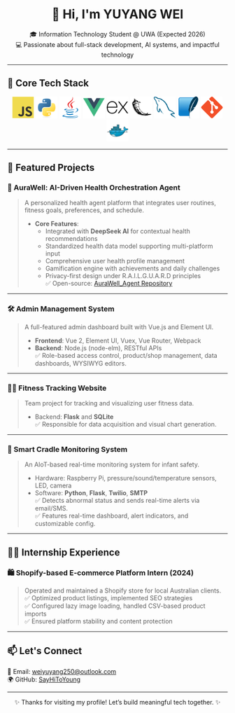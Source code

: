 <h1 align="center">👋 Hi, I'm YUYANG WEI</h1>

<p align="center">
  🎓 Information Technology Student @ UWA (Expected 2026)<br>
  💻 Passionate about full-stack development, AI systems, and impactful technology
</p>


---

## 🚀 Core Tech Stack

<p align="center">
  <img src="https://raw.githubusercontent.com/devicons/devicon/master/icons/javascript/javascript-original.svg" width="50" />
  <img src="https://raw.githubusercontent.com/devicons/devicon/master/icons/python/python-original.svg" width="50" />
  <img src="https://raw.githubusercontent.com/devicons/devicon/master/icons/java/java-original.svg" width="50" />
  <img src="https://raw.githubusercontent.com/devicons/devicon/master/icons/vuejs/vuejs-original.svg" width="50" />
  <img src="https://raw.githubusercontent.com/devicons/devicon/master/icons/express/express-original.svg" width="50" />
  <img src="https://raw.githubusercontent.com/devicons/devicon/master/icons/flask/flask-original.svg" width="50" />
  <img src="https://raw.githubusercontent.com/devicons/devicon/master/icons/mysql/mysql-original.svg" width="50" />
  <img src="https://raw.githubusercontent.com/devicons/devicon/master/icons/sqlite/sqlite-original.svg" width="50" />
  <img src="https://raw.githubusercontent.com/devicons/devicon/master/icons/git/git-original.svg" width="50" />
  <img src="https://raw.githubusercontent.com/devicons/devicon/master/icons/docker/docker-original.svg" width="50" />
</p>


---

## 🌟 Featured Projects

### 🧠 AuraWell: AI-Driven Health Orchestration Agent

> A personalized health agent platform that integrates user routines, fitness goals, preferences, and schedule.  
>
> - **Core Features**:
>   - Integrated with **DeepSeek AI** for contextual health recommendations
>   - Standardized health data model supporting multi-platform input
>   - Comprehensive user health profile management
>   - Gamification engine with achievements and daily challenges
>   - Privacy-first design under R.A.I.L.G.U.A.R.D principles  
>     ✅ Open-source: [AuraWell_Agent Repository](https://github.com/PrescottClub/AuraWell_Agent)

---

### 🛠️ Admin Management System

> A full-featured admin dashboard built with Vue.js and Element UI.  
>
> - **Frontend**: Vue 2, Element UI, Vuex, Vue Router, Webpack  
> - **Backend**: Node.js (node-elm), RESTful APIs  
>   ✅ Role-based access control, product/shop management, data dashboards, WYSIWYG editors.

---

### 🧘‍♂️ Fitness Tracking Website

> Team project for tracking and visualizing user fitness data.  
>
> - Backend: **Flask** and **SQLite**  
>   ✅ Responsible for data acquisition and visual chart generation.

---

### 👶 Smart Cradle Monitoring System

> An AIoT-based real-time monitoring system for infant safety.  
>
> - Hardware: Raspberry Pi, pressure/sound/temperature sensors, LED, camera  
> - Software: **Python**, **Flask**, **Twilio**, **SMTP**  
>   ✅ Detects abnormal status and sends real-time alerts via email/SMS.  
>   ✅ Features real-time dashboard, alert indicators, and customizable config.

---

## 🧑‍💼 Internship Experience

### 🛍️ Shopify-based E-commerce Platform Intern (2024)

> Operated and maintained a Shopify store for local Australian clients.  
> ✅ Optimized product listings, implemented SEO strategies  
> ✅ Configured lazy image loading, handled CSV-based product imports  
> ✅ Ensured platform stability and content protection

---

## 📫 Let's Connect

📧 Email: weiyuyang250@outlook.com  
🌍 GitHub: [SayHiToYoung](https://github.com/SayHiToYoung)

---

<p align="center">✨ Thanks for visiting my profile! Let’s build meaningful tech together. ✨</p>
